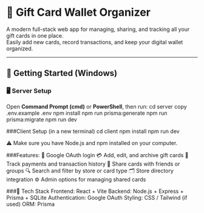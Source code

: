 # 🎁 Gift Card Wallet Organizer

A modern full-stack web app for managing, sharing, and tracking all your gift cards in one place.  
Easily add new cards, record transactions, and keep your digital wallet organized.

---

## 🚀 Getting Started (Windows)

### 🖥️ Server Setup
Open **Command Prompt (cmd)** or **PowerShell**, then run:
cd server
copy .env.example .env
npm install
npm run prisma:generate
npm run prisma:migrate
npm run dev


###Client Setup (in a new terminal)
cd client
npm install
npm run dev

⚠️ Make sure you have Node.js and npm installed on your computer.

###Features:
🔐 Google OAuth login
💳 Add, edit, and archive gift cards
🧾 Track payments and transaction history
👥 Share cards with friends or groups
🔍 Search and filter by store or card type
🗂️ Store directory integration
⚙️ Admin options for managing shared cards

###🧰 Tech Stack
Frontend: React + Vite
Backend: Node.js + Express + Prisma + SQLite
Authentication: Google OAuth
Styling: CSS / Tailwind (if used)
ORM: Prisma
